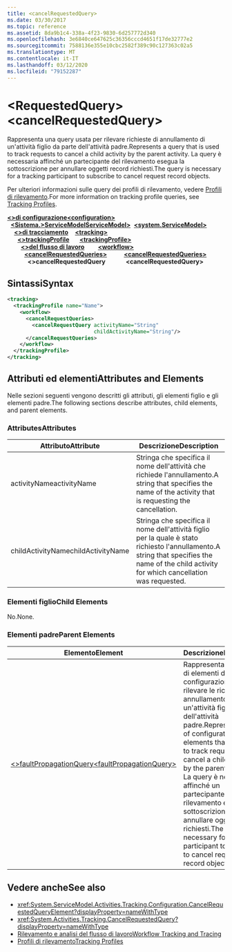 ```yaml
---
title: <cancelRequestedQuery>
ms.date: 03/30/2017
ms.topic: reference
ms.assetid: 8da9b1c4-338a-4f23-9830-6d257772d340
ms.openlocfilehash: 3e6840ce647625c36356cccd4651f17de32777e2
ms.sourcegitcommit: 7588136e355e10cbc2582f389c90c127363c02a5
ms.translationtype: MT
ms.contentlocale: it-IT
ms.lasthandoff: 03/12/2020
ms.locfileid: "79152287"
---
```

# <a name="cancelrequestedquery"></a><span data-ttu-id="e685e-101">\<RequestedQuery></span><span class="sxs-lookup"><span data-stu-id="e685e-101">\<cancelRequestedQuery></span></span>
<span data-ttu-id="e685e-102">Rappresenta una query usata per rilevare richieste di annullamento di un'attività figlio da parte dell'attività padre.</span><span class="sxs-lookup"><span data-stu-id="e685e-102">Represents a query that is used to track requests to cancel a child activity by the parent activity.</span></span> <span data-ttu-id="e685e-103">La query è necessaria affinché un partecipante del rilevamento esegua la sottoscrizione per annullare oggetti record richiesti.</span><span class="sxs-lookup"><span data-stu-id="e685e-103">The query is necessary for a tracking participant to subscribe to cancel request record objects.</span></span>  
  
 <span data-ttu-id="e685e-104">Per ulteriori informazioni sulle query dei profili di rilevamento, vedere [Profili di rilevamento](../../../windows-workflow-foundation/tracking-profiles.md).</span><span class="sxs-lookup"><span data-stu-id="e685e-104">For more information on tracking profile queries, see [Tracking Profiles](../../../windows-workflow-foundation/tracking-profiles.md).</span></span>  
  
<span data-ttu-id="e685e-105">[**\<>di configurazione**](../configuration-element.md)</span><span class="sxs-lookup"><span data-stu-id="e685e-105">[**\<configuration>**](../configuration-element.md)</span></span>\
<span data-ttu-id="e685e-106">&nbsp;&nbsp;[**\<Sistema.>ServiceModelServiceModel>**](system-servicemodel-of-workflow.md)</span><span class="sxs-lookup"><span data-stu-id="e685e-106">&nbsp;&nbsp;[**\<system.ServiceModel>**](system-servicemodel-of-workflow.md)</span></span>\
<span data-ttu-id="e685e-107">&nbsp;&nbsp;&nbsp;&nbsp;[**\<>di tracciamento**](tracking.md)</span><span class="sxs-lookup"><span data-stu-id="e685e-107">&nbsp;&nbsp;&nbsp;&nbsp;[**\<tracking>**](tracking.md)</span></span>\
<span data-ttu-id="e685e-108">&nbsp;&nbsp;&nbsp;&nbsp;&nbsp;&nbsp;[**\<>trackingProfile**](trackingprofile.md)</span><span class="sxs-lookup"><span data-stu-id="e685e-108">&nbsp;&nbsp;&nbsp;&nbsp;&nbsp;&nbsp;[**\<trackingProfile>**](trackingprofile.md)</span></span>\
<span data-ttu-id="e685e-109">&nbsp;&nbsp;&nbsp;&nbsp;&nbsp;&nbsp;&nbsp;&nbsp;[**\<>del flusso di lavoro**](workflow.md)</span><span class="sxs-lookup"><span data-stu-id="e685e-109">&nbsp;&nbsp;&nbsp;&nbsp;&nbsp;&nbsp;&nbsp;&nbsp;[**\<workflow>**](workflow.md)</span></span>\
<span data-ttu-id="e685e-110">&nbsp;&nbsp;&nbsp;&nbsp;&nbsp;&nbsp;&nbsp;&nbsp;&nbsp;&nbsp;[**\<cancelRequestedQueries>**](cancelrequestedqueries.md)</span><span class="sxs-lookup"><span data-stu-id="e685e-110">&nbsp;&nbsp;&nbsp;&nbsp;&nbsp;&nbsp;&nbsp;&nbsp;&nbsp;&nbsp;[**\<cancelRequestedQueries>**](cancelrequestedqueries.md)</span></span>\
<span data-ttu-id="e685e-111">&nbsp;&nbsp;&nbsp;&nbsp;&nbsp;&nbsp;&nbsp;&nbsp;&nbsp;&nbsp;&nbsp;&nbsp;**\<>cancelRequestedQuery**</span><span class="sxs-lookup"><span data-stu-id="e685e-111">&nbsp;&nbsp;&nbsp;&nbsp;&nbsp;&nbsp;&nbsp;&nbsp;&nbsp;&nbsp;&nbsp;&nbsp;**\<cancelRequestedQuery>**</span></span>  
  
## <a name="syntax"></a><span data-ttu-id="e685e-112">Sintassi</span><span class="sxs-lookup"><span data-stu-id="e685e-112">Syntax</span></span>  
  
```xml  
<tracking>
  <trackingProfile name="Name">
    <workflow>
      <cancelRequestQueries>
        <cancelRequestQuery activityName="String"
                            childActivityName="String"/>
      </cancelRequestQueries>
    </workflow>
  </trackingProfile>
</tracking>  
```  
  
## <a name="attributes-and-elements"></a><span data-ttu-id="e685e-113">Attributi ed elementi</span><span class="sxs-lookup"><span data-stu-id="e685e-113">Attributes and Elements</span></span>  
 <span data-ttu-id="e685e-114">Nelle sezioni seguenti vengono descritti gli attributi, gli elementi figlio e gli elementi padre.</span><span class="sxs-lookup"><span data-stu-id="e685e-114">The following sections describe attributes, child elements, and parent elements.</span></span>  
  
### <a name="attributes"></a><span data-ttu-id="e685e-115">Attributes</span><span class="sxs-lookup"><span data-stu-id="e685e-115">Attributes</span></span>  
  
|<span data-ttu-id="e685e-116">Attributo</span><span class="sxs-lookup"><span data-stu-id="e685e-116">Attribute</span></span>|<span data-ttu-id="e685e-117">Descrizione</span><span class="sxs-lookup"><span data-stu-id="e685e-117">Description</span></span>|  
|---------------|-----------------|  
|<span data-ttu-id="e685e-118">activityName</span><span class="sxs-lookup"><span data-stu-id="e685e-118">activityName</span></span>|<span data-ttu-id="e685e-119">Stringa che specifica il nome dell'attività che richiede l'annullamento.</span><span class="sxs-lookup"><span data-stu-id="e685e-119">A string that specifies the name of the activity that is requesting the cancellation.</span></span>|  
|<span data-ttu-id="e685e-120">childActivityName</span><span class="sxs-lookup"><span data-stu-id="e685e-120">childActivityName</span></span>|<span data-ttu-id="e685e-121">Stringa che specifica il nome dell'attività figlio per la quale è stato richiesto l'annullamento.</span><span class="sxs-lookup"><span data-stu-id="e685e-121">A string that specifies the name of the child activity for which cancellation was requested.</span></span>|  
  
### <a name="child-elements"></a><span data-ttu-id="e685e-122">Elementi figlio</span><span class="sxs-lookup"><span data-stu-id="e685e-122">Child Elements</span></span>  
 <span data-ttu-id="e685e-123">No.</span><span class="sxs-lookup"><span data-stu-id="e685e-123">None.</span></span>  
  
### <a name="parent-elements"></a><span data-ttu-id="e685e-124">Elementi padre</span><span class="sxs-lookup"><span data-stu-id="e685e-124">Parent Elements</span></span>  
  
|<span data-ttu-id="e685e-125">Elemento</span><span class="sxs-lookup"><span data-stu-id="e685e-125">Element</span></span>|<span data-ttu-id="e685e-126">Descrizione</span><span class="sxs-lookup"><span data-stu-id="e685e-126">Description</span></span>|  
|-------------|-----------------|  
|[<span data-ttu-id="e685e-127">\<>faultPropagationQuery</span><span class="sxs-lookup"><span data-stu-id="e685e-127">\<faultPropagationQuery></span></span>](faultpropagationquery.md)|<span data-ttu-id="e685e-128">Rappresenta un elenco di elementi di configurazione usati per rilevare le richieste di annullamento di un'attività figlio da parte dell'attività padre.</span><span class="sxs-lookup"><span data-stu-id="e685e-128">Represents a list of configuration elements that are used to track requests to cancel a child activity by the parent activity.</span></span> <span data-ttu-id="e685e-129">La query è necessaria affinché un partecipante del rilevamento esegua la sottoscrizione per annullare oggetti record richiesti.</span><span class="sxs-lookup"><span data-stu-id="e685e-129">The query is necessary for a tracking participant to subscribe to cancel request record objects.</span></span>|  
  
## <a name="see-also"></a><span data-ttu-id="e685e-130">Vedere anche</span><span class="sxs-lookup"><span data-stu-id="e685e-130">See also</span></span>

- <xref:System.ServiceModel.Activities.Tracking.Configuration.CancelRequestedQueryElement?displayProperty=nameWithType>
- <xref:System.Activities.Tracking.CancelRequestedQuery?displayProperty=nameWithType>
- [<span data-ttu-id="e685e-131">Rilevamento e analisi del flusso di lavoro</span><span class="sxs-lookup"><span data-stu-id="e685e-131">Workflow Tracking and Tracing</span></span>](../../../windows-workflow-foundation/workflow-tracking-and-tracing.md)
- [<span data-ttu-id="e685e-132">Profili di rilevamento</span><span class="sxs-lookup"><span data-stu-id="e685e-132">Tracking Profiles</span></span>](../../../windows-workflow-foundation/tracking-profiles.md)
